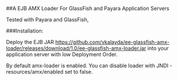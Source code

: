 ##A EJB AMX Loader For GlassFish and Payara Application Servers

Tested with Payara and GlassFish,

###Installation:

Deploy the EJB JAR https://github.com/vkalayda/ee-glassfish-amx-loader/releases/download/1.0/ee-glassfish-amx-loader.jar into your application server with low Deployment Order.

By default amx-loader is enabled. You can disable loader with JNDI - resources/amx/enabled set to false.